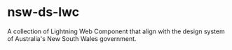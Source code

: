 # nsw-ds-lwc
A collection of Lightning Web Component that align with the design system of Australia's New South Wales government.
